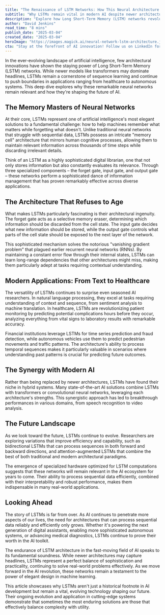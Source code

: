 ```yaml
---
title: "The Renaissance of LSTM Networks: How This Neural Architecture Continues to Transform AI"
subtitle: "Why LSTMs remain vital in modern AI despite newer architectures"
description: "Explore how Long Short-Term Memory (LSTM) networks revolutionize AI applications across healthcare, finance, and autonomous systems, despite the rise of newer architectures. Discover their significance for processing sequential data and shaping the AI future."
author: "David Jenkins"
read_time: "8 mins"
publish_date: "2025-03-04"
created_date: "2025-03-04"
heroImage: "https://images.magick.ai/neural-network-lstm-architecture.jpg"
cta: "Stay at the forefront of AI innovation! Follow us on LinkedIn for more deep dives into groundbreaking technologies like LSTM networks and their real-world applications."
---
```


In the ever-evolving landscape of artificial intelligence, few architectural innovations have shown the staying power of Long Short-Term Memory (LSTM) networks. While newer models like transformers may dominate headlines, LSTMs remain a cornerstone of sequence learning and continue to push boundaries in applications ranging from healthcare to autonomous systems. This deep dive explores why these remarkable neural networks remain relevant and how they're shaping the future of AI.

## The Memory Masters of Neural Networks

At their core, LSTMs represent one of artificial intelligence's most elegant solutions to a fundamental challenge: how to help machines remember what matters while forgetting what doesn't. Unlike traditional neural networks that struggle with sequential data, LSTMs possess an intricate "memory cell" architecture that mirrors human cognitive processes, allowing them to maintain relevant information across thousands of time steps while discarding irrelevant details.

Think of an LSTM as a highly sophisticated digital librarian, one that not only stores information but also constantly evaluates its relevance. Through three specialized components – the forget gate, input gate, and output gate – these networks perform a sophisticated dance of information management that has proven remarkably effective across diverse applications.

## The Architecture That Refuses to Age

What makes LSTMs particularly fascinating is their architectural ingenuity. The forget gate acts as a selective memory eraser, determining which information should be discarded from the cell state. The input gate decides what new information should be stored, while the output gate controls what parts of the cell state should be exposed to the next layer of the network.

This sophisticated mechanism solves the notorious "vanishing gradient problem" that plagued earlier recurrent neural networks (RNNs). By maintaining a constant error flow through their internal states, LSTMs can learn long-range dependencies that other architectures might miss, making them particularly adept at tasks requiring contextual understanding.

## Modern Applications: From Text to Healthcare

The versatility of LSTMs continues to surprise even seasoned AI researchers. In natural language processing, they excel at tasks requiring understanding of context and sequence, from sentiment analysis to machine translation. In healthcare, LSTMs are revolutionizing patient monitoring by predicting potential complications hours before they occur, analyzing everything from vital signs to laboratory results with remarkable accuracy.

Financial institutions leverage LSTMs for time series prediction and fraud detection, while autonomous vehicles use them to predict pedestrian movements and traffic patterns. The architecture's ability to process temporal sequences makes it particularly valuable in scenarios where understanding past patterns is crucial for predicting future outcomes.

## The Synergy with Modern AI

Rather than being replaced by newer architectures, LSTMs have found their niche in hybrid systems. Many state-of-the-art AI solutions combine LSTMs with transformers or convolutional neural networks, leveraging each architecture's strengths. This synergistic approach has led to breakthrough performances in various domains, from speech recognition to video analysis.

## The Future Landscape

As we look toward the future, LSTMs continue to evolve. Researchers are exploring variations that improve efficiency and capability, such as bidirectional LSTMs that can process sequences in both forward and backward directions, and attention-augmented LSTMs that combine the best of both traditional and modern architectural paradigms.

The emergence of specialized hardware optimized for LSTM computations suggests that these networks will remain relevant in the AI ecosystem for years to come. Their ability to process sequential data efficiently, combined with their interpretability and robust performance, makes them indispensable in many real-world applications.

## Looking Ahead

The story of LSTMs is far from over. As AI continues to penetrate more aspects of our lives, the need for architectures that can process sequential data reliably and efficiently only grows. Whether it's powering the next generation of digital assistants, enabling more sophisticated autonomous systems, or advancing medical diagnostics, LSTMs continue to prove their worth in the AI toolkit.

The endurance of LSTM architecture in the fast-moving field of AI speaks to its fundamental soundness. While newer architectures may capture headlines, LSTMs represent a perfect balance of sophistication and practicality, continuing to solve real-world problems effectively. As we move forward in the AI revolution, these networks remain a testament to the power of elegant design in machine learning.

This article showcases why LSTMs aren't just a historical footnote in AI development but remain a vital, evolving technology shaping our future. Their ongoing evolution and application in cutting-edge systems demonstrate that sometimes the most enduring solutions are those that effectively balance complexity with utility.
